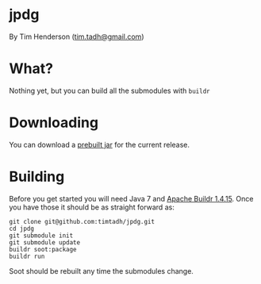 # jpdg

By Tim Henderson (tim.tadh@gmail.com)

# What?

Nothing yet, but you can build all the submodules with `buildr`

# Downloading

You can download a [prebuilt jar](https://github.com/timtadh/jpdg/releases) for
the current release.

# Building

Before you get started you will need Java 7 and [Apache Buildr
1.4.15](buildr.apache.org). Once you have those it should be as straight
forward as:

    git clone git@github.com:timtadh/jpdg.git
    cd jpdg
    git submodule init
    git submodule update
    buildr soot:package
    buildr run

Soot should be rebuilt any time the submodules change.


